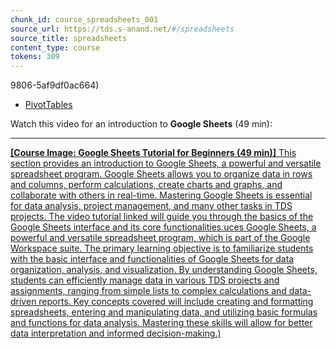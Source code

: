 ```yaml
---
chunk_id: course_spreadsheets_001
source_url: https://tds.s-anand.net/#/spreadsheets
source_title: spreadsheets
content_type: course
tokens: 309
---
```


9806-5af9df0ac664)
- [PivotTables](https://support.microsoft.com/en-us/office/create-a-pivottable-to-analyze-worksheet-data-a9a84538-bfe9-40a9-a8e9-f99134456576)

Watch this video for an introduction to **Google Sheets** (49 min):

---

[**[Course Image: Google Sheets Tutorial for Beginners (49 min)]** This section provides an introduction to Google Sheets, a powerful and versatile spreadsheet program. Google Sheets allows you to organize data in rows and columns, perform calculations, create charts and graphs, and collaborate with others in real-time. Mastering Google Sheets is essential for data analysis, project management, and many other tasks in TDS projects. The video tutorial linked will guide you through the basics of the Google Sheets interface and its core functionalities.uces Google Sheets, a powerful and versatile spreadsheet program, which is part of the Google Workspace suite. The primary learning objective is to familiarize students with the basic interface and functionalities of Google Sheets for data organization, analysis, and visualization. By understanding Google Sheets, students can efficiently manage data in various TDS projects and assignments, ranging from simple lists to complex calculations and data-driven reports. Key concepts covered will include creating and formatting spreadsheets, entering and manipulating data, and utilizing basic formulas and functions for data analysis. Mastering these skills will allow for better data interpretation and informed decision-making.)](https://youtu.be/TENAbUa-R-w)
